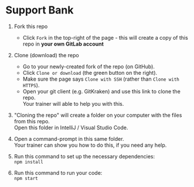 # Support Bank

1. Fork this repo
    * Click `Fork` in the top-right of the page - this will create a copy of this repo in **your own GitLab account**

2. Clone (download) the repo
    * Go to your newly-created fork of the repo (on GitHub).
    * Click `Clone or download` (the green button on the right).
    * Make sure the page says `Clone with SSH` (rather than `Clone with HTTPS`).
    * Open your git client (e.g. GitKraken) and use this link to clone the repo.  
    Your trainer will able to help you with this.

3. "Cloning the repo" will create a folder on your computer with the files from this repo.  
Open this folder in IntelliJ / Visual Studio Code.

1. Open a command-prompt in this same folder.  
Your trainer can show you how to do this, if you need any help.

1. Run this command to set up the necessary dependencies:  
`npm install`

1. Run this command to run your code:  
`npm start`
